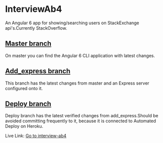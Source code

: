 # InterviewAb4

An Angular 6 app for showing/searching users on StackExchange api's.Currently StackOverflow.

## <a href="https://github.com/damisv/interviewAB4/tree/master/">Master branch</a>

On master you can find the Angular 6 CLI application with latest changes.

## <a href="https://github.com/damisv/interviewAB4/tree/add_express/">Add_express branch</a>

This branch has the latest changes from master and an Express server configured onto it.

## <a href="https://github.com/damisv/interviewAB4/tree/deploy/">Deploy branch</a>

Deploy branch has the latest verified changes from add_express.Should be avoided committing frequently to it, because it is connected to Automated Deploy on Heroku.

Live Link: <a href="https://interview-ab4.herokuapp.com/homepage">Go to interview-ab4</a>
